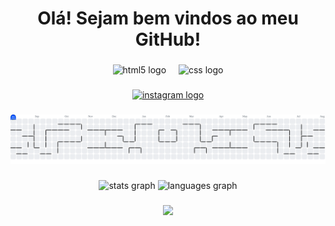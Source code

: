 <h1 align="center">Olá! Sejam bem vindos ao meu GitHub!</h1>

###

<div align="center">
  <img src="https://cdn.jsdelivr.net/gh/devicons/devicon/icons/html5/html5-original.svg" height="60" alt="html5 logo"  />
  <img width="12" />
  <img src="https://cdn.jsdelivr.net/gh/devicons/devicon/icons/css3/css3-original.svg" height="60" alt="css logo"  />
</div>

###

<div align="center">
  <a href="https://www.instagram.com/rderbli?igsh=MW9peGZiNXp6d2xkaQ==" target="_blank">
    <img src="https://img.shields.io/static/v1?message=Instagram&logo=instagram&label=&color=E4405F&logoColor=white&labelColor=&style=for-the-badge" height="25" alt="instagram logo"  />
  </a>
</div>

###

<picture>
  <source media="(prefers-color-scheme: dark)" srcset="https://raw.githubusercontent.com/brunoderbli10-ui/brunoderbli10-ui/output/pacman-contribution-graph-dark.svg">
  <source media="(prefers-color-scheme: light)" srcset="https://raw.githubusercontent.com/brunoderbli10-ui/brunoderbli10-ui/output/pacman-contribution-graph.svg">
  <img alt="pacman contribution graph" src="https://raw.githubusercontent.com/brunoderbli10-ui/brunoderbli10-ui/output/pacman-contribution-graph.svg">
</picture>

###

<div align="center">
  <img src="https://github-readme-stats.vercel.app/api?username=brunoderbli10-ui&hide_title=false&hide_rank=false&show_icons=true&include_all_commits=true&count_private=true&disable_animations=false&theme=dracula&locale=pt-br&hide_border=false&order=1" height="150" alt="stats graph"  />
  <img src="https://github-readme-stats.vercel.app/api/top-langs?username=brunoderbli10-ui&locale=pt-br&hide_title=false&layout=compact&card_width=320&langs_count=5&theme=dracula&hide_border=false&order=2" height="150" alt="languages graph"  />
</div>

###

<div align="center">
  <img src="https://visitor-badge.laobi.icu/badge?page_id=brunoderbli10-ui.brunoderbli10-ui&"  />
</div>

###
